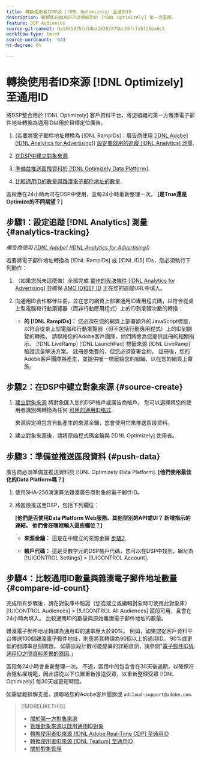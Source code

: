 ```yaml
---
title: 轉換使用者ID來源 [!DNL Optimizely] 至通用ID
description: 瞭解如何啟用DSP以擷取您的 [!DNL Optimizely] 第一方區段。
feature: DSP Audiences
source-git-commit: 0a1555875fd18b326297475bc19fcfd6f28ea0c5
workflow-type: tm+mt
source-wordcount: '643'
ht-degree: 0%

---
```


# 轉換使用者ID來源 [!DNL Optimizely] 至通用ID

將DSP整合用於 [!DNL Optimizely] 客戶資料平台，將您組織的第一方雜湊電子郵件地址轉換為通用ID以用於目標定位廣告。

1. (若要將電子郵件地址轉換為 [!DNL RampIDs]<!-- or [!DNL ID5] IDs -->；廣告商使用 [[!DNL Adobe] [!DNL Analytics for Advertising]](/help/integrations/analytics/overview.md)) [設定要啟用的追蹤 [!DNL Analytics] 測量](#analytics-tracking).

1. [在DSP中建立對象來源](#source-create).

1. [準備並推送區段資料於 [!DNL Optimizely Data Platform]](#push-data).

1. [比較通用ID的數量與雜湊電子郵件地址的數量](#compare-id-count).

區段應在24小時內可在DSP中使用，並每24小時重新整理一次。 **[是True還是Optimize的不同期望？]**

## 步驟1：設定追蹤 [!DNL Analytics] 測量 {#analytics-tracking}

*廣告商使用 [[!DNL Adobe] [!DNL Analytics for Advertising]](/help/integrations/analytics/overview.md))*

若要將電子郵件地址轉換為 [!DNL RampIDs] 或 [!DNL ID5] IDs，您必須執行下列動作：

1. （如果您尚未這麼做）全部完成 [實作的先決條件 [!DNL Analytics for Advertising]](/help/integrations/analytics/prerequisites.md) 並確保 [AMO ID和EF ID](/help/integrations/analytics/ids.md) 正在您的追蹤URL中填入。

1. 向通用ID合作夥伴註冊，並在您的網頁上部署通用ID專用程式碼，以符合從桌上型電腦和行動瀏覽器（而非行動應用程式）上的ID到瀏覽次數的轉換：

   * **的 [!DNL RampIDs]：** 您必須在您的網頁上部署額外的JavaScript標籤，以符合從桌上型電腦和行動瀏覽器（但不包括行動應用程式）上的ID到閱覽的轉換。 請聯絡您的Adobe客戶團隊，他們將會為您提供註冊的相關指示。 [!DNL LiveRamp] [!DNL LaunchPad] 標籤來源 [!DNL LiveRamp] 驗證流量解決方案。 註冊是免費的，但您必須簽署合約。 註冊後，您的Adobe客戶團隊將產生，並提供唯一標籤給您的組織，以在您的網頁上實施。

## 步驟2：在DSP中建立對象來源 {#source-create}

1. [建立對象來源](source-manage.md) 將對象匯入您的DSP帳戶或廣告商帳戶。 您可以選擇將您的使用者識別碼轉換為任何 [可用的通用ID格式](source-about.md).

   來源設定將包含自動產生的來源金鑰，您會使用它來推送區段資料。

1. 建立對象來源後，請將原始程式碼金鑰與 [!DNL Optimizely] 使用者。

## 步驟3：準備並推送區段資料 {#push-data}

廣告商必須準備並推送資料於 [!DNL Optimizely Data Platform].  **[他們使用最佳化的Data Platform嗎？]**  <!-- Data Platform? -->

1. 使用SHA-256演演算法雜湊廣告商對象的電子郵件ID。

1. 將區段推送至DSP，包括下列欄位：

   **[他們是否使用Data Platform Web服務、其他型別的API或UI？ 新增指示的連結。 他們會在哪裡輸入這些欄位？]**  <!-- Are they using the Data Platform web services or what? Add a link to instructions. And where will they input these fields?  -->

   * **來源金鑰：** 這是在中建立的來源金鑰 [步驟2](#source-create).

   * **帳戶代碼：** 這是英數字元的DSP帳戶代碼，您可以在DSP中找到，網址為 [!UICONTROL Settings] > [!UICONTROL Account].

## 步驟4：比較通用ID數量與雜湊電子郵件地址數量 {#compare-id-count}

完成所有步驟後，請在對象庫中驗證（您從建立或編輯對象時可使用此對象庫） [!UICONTROL Audiences] > [!UICONTROL All Audiences] 區段可用，且會在24小時內填入。 比較通用ID的數量與原始雜湊電子郵件地址的數量。

雜湊電子郵件地址轉譯為通用ID的速率應大於90%。 例如，如果您從客戶資料平台傳送100個雜湊電子郵件地址，則應將其轉譯為90個以上的通用ID。 90%或更低的翻譯率是個問題。 如需區段計數可能變異的詳細資訊，請參閱&quot;[電子郵件ID與通用ID之間資料差異的原因](#universal-ids-data-variances).」

區段每24小時會重新整理一次。 不過，區段中的包含會在30天後過期，以確保符合隱私權規範，因此請從以下位置重新推送受眾，以重新整理受眾 [!DNL Optimizely] 每30天或更短時間。

如需疑難排解支援，請聯絡您的Adobe客戶團隊或 `adcloud-support@adobe.com`.

>[!MORELIKETHIS]
>
>* [關於第一方對象來源](/help/dsp/audiences/sources/source-about.md)
>* [管理對象來源以啟用通用ID對象](source-manage.md)
>* [轉換使用者ID來源 [!DNL Adobe Real-Time CDP] 至通用ID](/help/dsp/audiences/sources/source-adobe-rtcdp.md)
>* [轉換使用者ID來源 [!DNL Tealium] 至通用ID](/help/dsp/audiences/sources/source-tealium.md)
>* [關於對象管理](/help/dsp/audiences/audience-about.md)
